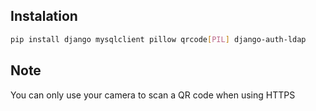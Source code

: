 ## Instalation
```bash
pip install django mysqlclient pillow qrcode[PIL] django-auth-ldap
```

## Note
You can only use your camera to scan a QR code when using HTTPS
